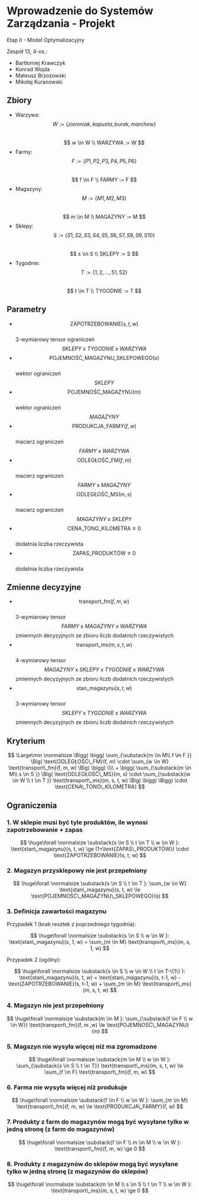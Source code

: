 # Wprowadzenie do Systemów Zarządzania - Projekt

<!--  Do wygenerowanie pdf użyłem strony: https://upmath.me/  -->

Etap II - Model Optymalizacyjny

Zespół 13, 4-os.: 
- Bartłomiej Krawczyk 
- Konrad Wojda
- Mateusz Brzozowski 
- Mikołaj Kuranowski

## Zbiory

- Warzywa:  
$$ W := \lbrace ziemniak, kapusta, burak, marchew \rbrace $$  
$$ w \in W \\ WARZYWA := W $$
- Farmy:  
$$ F := \lbrace P1, P2, P3, P4, P5, P6 \rbrace $$  
$$ f \in F \\ FARMY := F  $$
- Magazyny:  
$$ M := \lbrace M1, M2, M3 \rbrace $$  
$$ m \in M \\ MAGAZYNY := M   $$
- Sklepy:  
$$ S := \lbrace S1, S2, S3, S4, S5, S6, S7, S8, S9, S10 \rbrace $$  
$$ s \in S \\ SKLEPY := S   $$
- Tygodnie:  
$$ T := \lbrace 1, 2, ..., 51, 52 \rbrace $$  
$$ t \in T  \\ TYGODNIE := T   $$

## Parametry

- $$ \text{ZAPOTRZEBOWANIE}(s, t, w) $$  
3-wymiarowy tensor ograniczeń $$ SKLEPY \textrm{ x } TYGODNIE \textrm{ x } WARZYWA $$
- $$ \text{POJEMNOŚĆ\_MAGAZYNU\_SKLEPOWEGO}(s) $$  
wektor ograniczeń  $$ SKLEPY $$
- $$ \text{POJEMNOŚĆ\_MAGAZYNU}(m) $$  
wektor ograniczeń $$ MAGAZYNY $$
- $$ \text{PRODUKCJA\_FARMY}(f, w) $$  
macierz ograniczeń $$ FARMY \textrm{ x } WARZYWA $$
- $$ \text{ODLEGŁOŚĆ\_FM}(f, m) $$  
macierz ograniczeń $$ FARMY \textrm{ x } MAGAZYNY $$
- $$ \text{ODLEGŁOŚĆ\_MS}(m, s) $$  
macierz ograniczeń $$ MAGAZYNY \textrm{ x } SKLEPY $$
- $$ \text{CENA\_TONO\_KILOMETRA} \ge 0 $$  
dodatnia liczba rzeczywista
- $$ \text{ZAPAS\_PRODUKTÓW} \ge 0 $$  
dodatnia liczba rzeczywista  


## Zmienne decyzyjne

- $$ \text{transport\_fm}(f, m, w) $$  
3-wymiarowy tensor $$ FARMY \textrm{ x } MAGAZYNY \textrm{ x } WARZYWA $$ zmiennych decyzyjnych ze zbioru liczb dodatnich rzeczywistych  
- $$ \text{transport\_ms}(m, s, t, w) $$  
4-wymiarowy tensor $$ MAGAZYNY \textrm{ x } SKLEPY \textrm{ x } TYGODNIE \textrm{ x } WARZYWA $$ zmiennych decyzyjnych ze zbioru liczb dodatnich rzeczywistych  
- $$ \text{stan\_magazynu}(s, t, w) $$  
3-wymiarowy tensor $$ SKLEPY \textrm{ x } TYGODNIE \textrm{ x } WARZYWA $$ zmiennych decyzyjnych ze zbioru liczb dodatnich rzeczywistych  

## Kryterium

$$
\Large\min \normalsize
\Bigg(
    \bigg(
        \sum_{\substack{m \in M\\ f \in F }}
        \Big(
            \text{ODLEGŁOŚĆ\_FM}(f, m)
            \cdot
            \sum_{w \in W} \text{transport\_fm}(f, m, w)
        \Big)
    \bigg)
    \\\\
    + 
    \bigg(
        \sum_{\substack{m \in M\\ s \in S }}
        \Big(
            \text{ODLEGŁOŚĆ\_MS}(m, s)
            \cdot
            \sum_{\substack{w \in W \\ t \in T }} \text{transport\_ms}(m, s, t, w)
        \Big)
    \bigg)
\Bigg)
\cdot
\text{CENA\_TONO\_KILOMETRA}
$$

## Ograniczenia

### 1. W sklepie musi być tyle produktów, ile wynosi zapotrzebowanie + zapas

$$
\huge\forall \normalsize \substack{s \in S \\ t \in T \\ w \in W }:
\text{stan\_magazynu}(s, t, w) \ge (1+\text{ZAPAS\_PRODUKTÓW}) \cdot \text{ZAPOTRZEBOWANIE}(s, t, w)
$$

### 2. Magazyn przysklepowy nie jest przepełniony

$$
\huge\forall \normalsize \substack{s \in S \\ t \in T }:
\sum_{w \in W} \text{stan\_magazynu}(s, t, w)
\le \text{POJEMNOŚĆ\_MAGAZYNU\_SKLEPOWEGO}(s)
$$

### 3. Definicja zawartości magazynu

Przypadek 1 (brak resztek z poprzedniego tygodnia):

$$
\huge\forall \normalsize \substack{s \in S \\ w \in W }:
\text{stan\_magazynu}(s, 1, w) = \sum_{m \in M} \text{transport\_ms}(m, s, 1, w)
$$

Przypadek 2 (ogólny):

$$
\huge\forall \normalsize \substack{s \in S \\ w \in W \\ t \in T-\{1\} }:
\text{stan\_magazynu}(s, t, w) = \text{stan\_magazynu}(s, t-1, w)
    - \text{ZAPOTRZEBOWANIE}(s, t-1, w)
    + \sum_{m \in M} \text{transport\_ms}(m, s, t, w)
$$

### 4. Magazyn nie jest przepełniony

$$
\huge\forall \normalsize \substack{m \in M }:
\sum_{\substack{f \in F \\ w \in W}} \text{transport\_fm}(f, m ,w)
\le
\text{POJEMNOŚĆ\_MAGAZYNU}(m)
$$

### 5. Magazyn nie wysyła więcej niż ma zgromadzone

$$
\huge\forall \normalsize \substack{m \in M \\ w \in W }:
\sum_{\substack{s \in S \\ t \in T}} \text{transport\_ms}(m, s, t, w)
\le
\sum_{f \in F} \text{transport\_fm}(f, m, w)
$$

### 6. Farma nie wysyła więcej niż produkuje

$$
\huge\forall \normalsize \substack{f \in F \\ w \in W }:
\sum_{m \in M} \text{transport\_fm}(f, m, w)
\le
\text{PRODUKCJA\_FARMY}(f, w)
$$

### 7. Produkty z farm do magazynów mogą być wysyłane tylko w jedną stronę (z farm do magazynów)

$$
\huge\forall \normalsize \substack{f \in F \\ m \in M \\ w \in W }:
\text{transport\_fm}(f, m, w)
\ge
0
$$

### 8. Produkty z magazynów do sklepów mogą być wysyłane tylko w jedną stronę (z magazynów do sklepów)

$$
\huge\forall \normalsize \substack{m \in M \\ s \in S \\ t \in T \\ w \in W }:
\text{transport\_ms}(m, s, t, w)
\ge
0
$$
